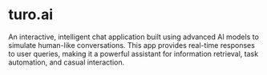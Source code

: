 # turo.ai
An interactive, intelligent chat application built using advanced AI models to simulate human-like conversations. This app provides real-time responses to user queries, making it a powerful assistant for information retrieval, task automation, and casual interaction.
